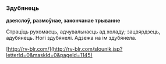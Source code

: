 ### Здубянець
**дзеяслоў, размоўнае, закончанае трыванне**

Страціць рухомасць, адчувальнасць ад холаду; зацвярдзець, адубянець. Ногі здубянелі. Адзежа на ім здубянела.

<a rel="author">[http://rv-blr.com/](http://rv-blr.com/slounik.jsp?letterId=0&maskId=0&pageId=1145)</a>
